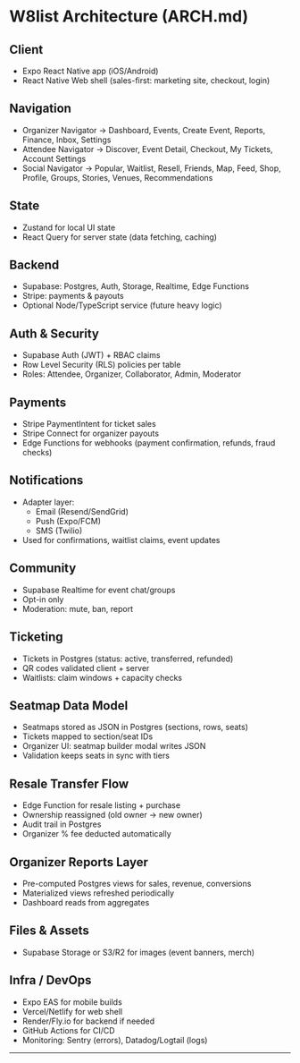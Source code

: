 # W8list Architecture (ARCH.md)

## Client
- Expo React Native app (iOS/Android)
- React Native Web shell (sales-first: marketing site, checkout, login)

## Navigation
- Organizer Navigator → Dashboard, Events, Create Event, Reports, Finance, Inbox, Settings
- Attendee Navigator → Discover, Event Detail, Checkout, My Tickets, Account Settings
- Social Navigator → Popular, Waitlist, Resell, Friends, Map, Feed, Shop, Profile, Groups, Stories, Venues, Recommendations

## State
- Zustand for local UI state
- React Query for server state (data fetching, caching)

## Backend
- Supabase: Postgres, Auth, Storage, Realtime, Edge Functions
- Stripe: payments & payouts
- Optional Node/TypeScript service (future heavy logic)

## Auth & Security
- Supabase Auth (JWT) + RBAC claims
- Row Level Security (RLS) policies per table
- Roles: Attendee, Organizer, Collaborator, Admin, Moderator

## Payments
- Stripe PaymentIntent for ticket sales
- Stripe Connect for organizer payouts
- Edge Functions for webhooks (payment confirmation, refunds, fraud checks)

## Notifications
- Adapter layer:
  - Email (Resend/SendGrid)
  - Push (Expo/FCM)
  - SMS (Twilio)
- Used for confirmations, waitlist claims, event updates

## Community
- Supabase Realtime for event chat/groups
- Opt-in only
- Moderation: mute, ban, report

## Ticketing
- Tickets in Postgres (status: active, transferred, refunded)
- QR codes validated client + server
- Waitlists: claim windows + capacity checks

## Seatmap Data Model
- Seatmaps stored as JSON in Postgres (sections, rows, seats)
- Tickets mapped to section/seat IDs
- Organizer UI: seatmap builder modal writes JSON
- Validation keeps seats in sync with tiers

## Resale Transfer Flow
- Edge Function for resale listing + purchase
- Ownership reassigned (old owner → new owner)
- Audit trail in Postgres
- Organizer % fee deducted automatically

## Organizer Reports Layer
- Pre-computed Postgres views for sales, revenue, conversions
- Materialized views refreshed periodically
- Dashboard reads from aggregates

## Files & Assets
- Supabase Storage or S3/R2 for images (event banners, merch)

## Infra / DevOps
- Expo EAS for mobile builds
- Vercel/Netlify for web shell
- Render/Fly.io for backend if needed
- GitHub Actions for CI/CD
- Monitoring: Sentry (errors), Datadog/Logtail (logs)

---
